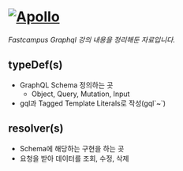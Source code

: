 # <a href="https://github.com/apollographql/apollo-server" target="_blank" title="apollo github page">![Apollo](https://user-images.githubusercontent.com/841294/53402609-b97a2180-39ba-11e9-8100-812bab86357c.png)</a>

_Fastcampus Graphql 강의 내용을 정리해둔 자료입니다._

## typeDef(s)

- GraphQL Schema 정의하는 곳
  - Object, Query, Mutation, Input
- gql과 Tagged Template Literals로 작성(gql\`~\`)

## resolver(s)

- Schema에 해당하는 구현을 하는 곳
- 요청을 받아 데이터를 조회, 수정, 삭제
